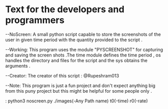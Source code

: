 
# Text for the developers and programmers  

--NoScreen:
  A small python script capable to store the screenshots of the user in given time period with the quantity provided to the script .

--Working:
  This program uses the module "PYSCREENSHOT" for capturing and saving the screen shots .The time module defines the time period , os handles the directory and files for the script and the sys obtains the arguments .

--Creator:
  The creator of this script : @Rupeshram013

--Note:
  This program is just a fun project and don't expect anything big from this puny project but this might be helpful for some people only .

<Syntax> : python3 noscreen.py ./images(-Any Path name) t0(-time) r0(-rate)
